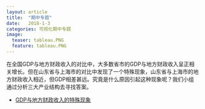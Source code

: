 ```yaml
---
layout: article
title:  "期中专题"
date:   2018-1-3
categories: 可视化期中专题
image:
  teaser: tableau.PNG
  feature: tableau.PNG
---
```

在全国GDP与地方财政收入的对比中，大多数省市的GDP与地方财政收入呈正相关增长。但在山东省与上海市的对比中发现了一个特殊现象，山东省与上海市的地方财政收入相近，但GDP相差甚远。究竟是什么原因引起这种现象呢？我们小组通过分析三大产业结构去寻找答案。

 
* [GDP与地方财政收入的特殊现象](https://lyanwaiting.github.io/infovis/p_group/P.html)
